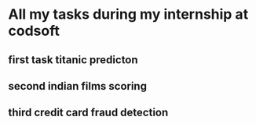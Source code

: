 # All my tasks during my internship at codsoft
## first task titanic predicton
## second indian films scoring
## third credit card fraud detection
